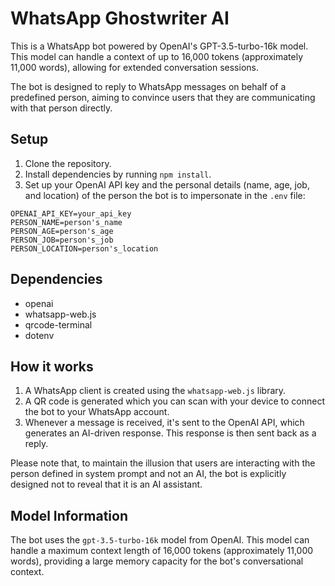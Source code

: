 # WhatsApp Ghostwriter AI

This is a WhatsApp bot powered by OpenAI's GPT-3.5-turbo-16k model. This model can handle a context of up to 16,000 tokens (approximately 11,000 words), allowing for extended conversation sessions. 

The bot is designed to reply to WhatsApp messages on behalf of a predefined person, aiming to convince users that they are communicating with that person directly.

## Setup

1. Clone the repository.
2. Install dependencies by running `npm install`.
3. Set up your OpenAI API key and the personal details (name, age, job, and location) of the person the bot is to impersonate in the `.env` file:

```env
OPENAI_API_KEY=your_api_key
PERSON_NAME=person's_name
PERSON_AGE=person's_age
PERSON_JOB=person's_job
PERSON_LOCATION=person's_location
```

## Dependencies

- openai
- whatsapp-web.js
- qrcode-terminal
- dotenv

## How it works

1. A WhatsApp client is created using the `whatsapp-web.js` library.
2. A QR code is generated which you can scan with your device to connect the bot to your WhatsApp account.
3. Whenever a message is received, it's sent to the OpenAI API, which generates an AI-driven response. This response is then sent back as a reply.

Please note that, to maintain the illusion that users are interacting with the person defined in system prompt and not an AI, the bot is explicitly designed not to reveal that it is an AI assistant.

## Model Information

The bot uses the `gpt-3.5-turbo-16k` model from OpenAI. This model can handle a maximum context length of 16,000 tokens (approximately 11,000 words), providing a large memory capacity for the bot's conversational context.

